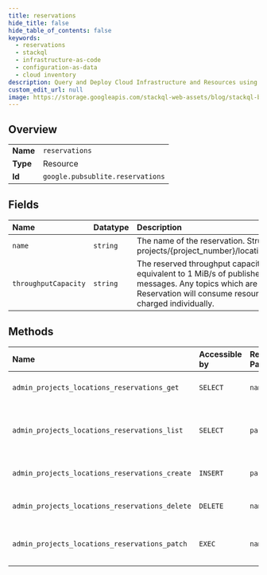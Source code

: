 ```yaml
---
title: reservations
hide_title: false
hide_table_of_contents: false
keywords:
  - reservations
  - stackql
  - infrastructure-as-code
  - configuration-as-data
  - cloud inventory
description: Query and Deploy Cloud Infrastructure and Resources using SQL
custom_edit_url: null
image: https://storage.googleapis.com/stackql-web-assets/blog/stackql-blog-post-featured-image.png
---
```

  
    

## Overview
<table><tbody>
<tr><td><b>Name</b></td><td><code>reservations</code></td></tr>
<tr><td><b>Type</b></td><td>Resource</td></tr>
<tr><td><b>Id</b></td><td><code>google.pubsublite.reservations</code></td></tr>
</tbody></table>

## Fields
| Name | Datatype | Description |
|:-----|:---------|:------------|
| `name` | `string` | The name of the reservation. Structured like: projects/{project_number}/locations/{location}/reservations/{reservation_id} |
| `throughputCapacity` | `string` | The reserved throughput capacity. Every unit of throughput capacity is equivalent to 1 MiB/s of published messages or 2 MiB/s of subscribed messages. Any topics which are declared as using capacity from a Reservation will consume resources from this reservation instead of being charged individually. |
## Methods
| Name | Accessible by | Required Params | Description |
|:-----|:--------------|:----------------|:------------|
| `admin_projects_locations_reservations_get` | `SELECT` | `name` | Returns the reservation configuration. |
| `admin_projects_locations_reservations_list` | `SELECT` | `parent` | Returns the list of reservations for the given project. |
| `admin_projects_locations_reservations_create` | `INSERT` | `parent` | Creates a new reservation. |
| `admin_projects_locations_reservations_delete` | `DELETE` | `name` | Deletes the specified reservation. |
| `admin_projects_locations_reservations_patch` | `EXEC` | `name` | Updates properties of the specified reservation. |
